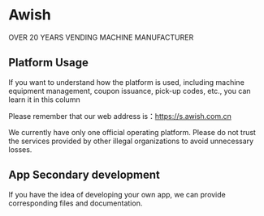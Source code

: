 # Awish

OVER 20 YEARS VENDING MACHINE MANUFACTURER

## Platform Usage

If you want to understand how the platform is used, including machine equipment management, coupon
issuance, pick-up codes, etc., you can learn it in this column

Please remember that our web address is：<https://s.awish.com.cn>

We currently have only one official operating platform. Please do not trust the services provided by
other illegal organizations to avoid unnecessary losses.

## App Secondary development

If you have the idea of developing your own app, we can provide corresponding files and
documentation.
